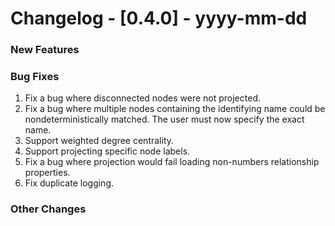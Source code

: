 # Changelog - [0.4.0] - yyyy-mm-dd

### New Features


### Bug Fixes
1. Fix a bug where disconnected nodes were not projected.
2. Fix a bug where multiple nodes containing the identifying name could be nondeterministically matched. The user must now specify the exact name.
3. Support weighted degree centrality. 
4. Support projecting specific node labels.
5. Fix a bug where projection would fail loading non-numbers relationship properties. 
6. Fix duplicate logging.

### Other Changes

